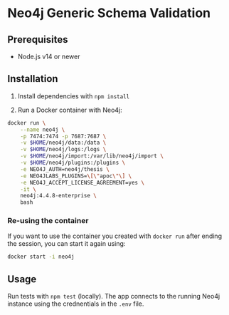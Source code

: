 # Neo4j Generic Schema Validation

## Prerequisites

- Node.js v14 or newer

## Installation

1. Install dependencies with `npm install`

2. Run a Docker container with Neo4j:

```bash
docker run \
    --name neo4j \
    -p 7474:7474 -p 7687:7687 \
    -v $HOME/neo4j/data:/data \
    -v $HOME/neo4j/logs:/logs \
    -v $HOME/neo4j/import:/var/lib/neo4j/import \
    -v $HOME/neo4j/plugins:/plugins \
    -e NEO4J_AUTH=neo4j/thesis \
    -e NEO4JLABS_PLUGINS=\[\"apoc\"\] \
    -e NEO4J_ACCEPT_LICENSE_AGREEMENT=yes \
    -it \
    neo4j:4.4.8-enterprise \
    bash
```

### Re-using the container

If you want to use the container you created with `docker run` after ending the session, you can start it again using:

```bash
docker start -i neo4j
```

## Usage

Run tests with `npm test` (locally). The app connects to the running Neo4j instance using the crednentials in the `.env` file.
